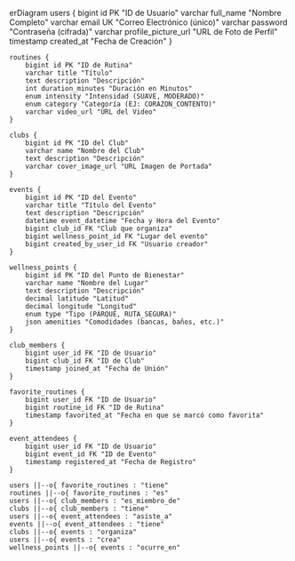 erDiagram
    users {
        bigint id PK "ID de Usuario"
        varchar full_name "Nombre Completo"
        varchar email UK "Correo Electrónico (único)"
        varchar password "Contraseña (cifrada)"
        varchar profile_picture_url "URL de Foto de Perfil"
        timestamp created_at "Fecha de Creación"
    }

    routines {
        bigint id PK "ID de Rutina"
        varchar title "Título"
        text description "Descripción"
        int duration_minutes "Duración en Minutos"
        enum intensity "Intensidad (SUAVE, MODERADO)"
        enum category "Categoría (EJ: CORAZON_CONTENTO)"
        varchar video_url "URL del Video"
    }

    clubs {
        bigint id PK "ID del Club"
        varchar name "Nombre del Club"
        text description "Descripción"
        varchar cover_image_url "URL Imagen de Portada"
    }

    events {
        bigint id PK "ID del Evento"
        varchar title "Título del Evento"
        text description "Descripción"
        datetime event_datetime "Fecha y Hora del Evento"
        bigint club_id FK "Club que organiza"
        bigint wellness_point_id FK "Lugar del evento"
        bigint created_by_user_id FK "Usuario creador"
    }

    wellness_points {
        bigint id PK "ID del Punto de Bienestar"
        varchar name "Nombre del Lugar"
        text description "Descripción"
        decimal latitude "Latitud"
        decimal longitude "Longitud"
        enum type "Tipo (PARQUE, RUTA_SEGURA)"
        json amenities "Comodidades (bancas, baños, etc.)"
    }

    club_members {
        bigint user_id FK "ID de Usuario"
        bigint club_id FK "ID de Club"
        timestamp joined_at "Fecha de Unión"
    }

    favorite_routines {
        bigint user_id FK "ID de Usuario"
        bigint routine_id FK "ID de Rutina"
        timestamp favorited_at "Fecha en que se marcó como favorita"
    }

    event_attendees {
        bigint user_id FK "ID de Usuario"
        bigint event_id FK "ID de Evento"
        timestamp registered_at "Fecha de Registro"
    }

    users ||--o{ favorite_routines : "tiene"
    routines ||--o{ favorite_routines : "es"
    users ||--o{ club_members : "es_miembro_de"
    clubs ||--o{ club_members : "tiene"
    users ||--o{ event_attendees : "asiste_a"
    events ||--o{ event_attendees : "tiene"
    clubs ||--o{ events : "organiza"
    users ||--o{ events : "crea"
    wellness_points ||--o{ events : "ocurre_en"
    